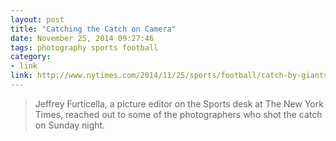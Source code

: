 ```yaml
---
layout: post
title: "Catching the Catch on Camera"
date: November 25, 2014 09:27:46
tags: photography sports football
category:
- link
link: http://www.nytimes.com/2014/11/25/sports/football/catch-by-giants-odell-beckham-jr-made-for-a-great-picture.html
---
```


> Jeffrey Furticella, a picture editor on the Sports desk at The New York Times, reached out to some of the photographers who shot the catch on Sunday night.